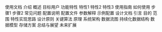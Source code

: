 使用文档
介绍
概述
目标用户
功能特性
特性1
特性2
特性3
使用指南
如何使用
步骤1
步骤2
常见问题
配置说明
配置文件
参数解释
示例配置
设计文档
引言
目的
范围
特性实现思路
设计原则
关键算法
原理
系统架构
数据流图
持续化数据结构
数据模型
存储方案
总结与展望
未来扩展

